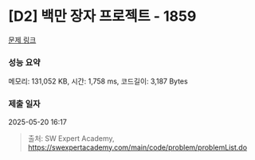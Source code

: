 # [D2] 백만 장자 프로젝트 - 1859 

[문제 링크](https://swexpertacademy.com/main/code/problem/problemDetail.do?contestProbId=AV5LrsUaDxcDFAXc) 

### 성능 요약

메모리: 131,052 KB, 시간: 1,758 ms, 코드길이: 3,187 Bytes

### 제출 일자

2025-05-20 16:17



> 출처: SW Expert Academy, https://swexpertacademy.com/main/code/problem/problemList.do